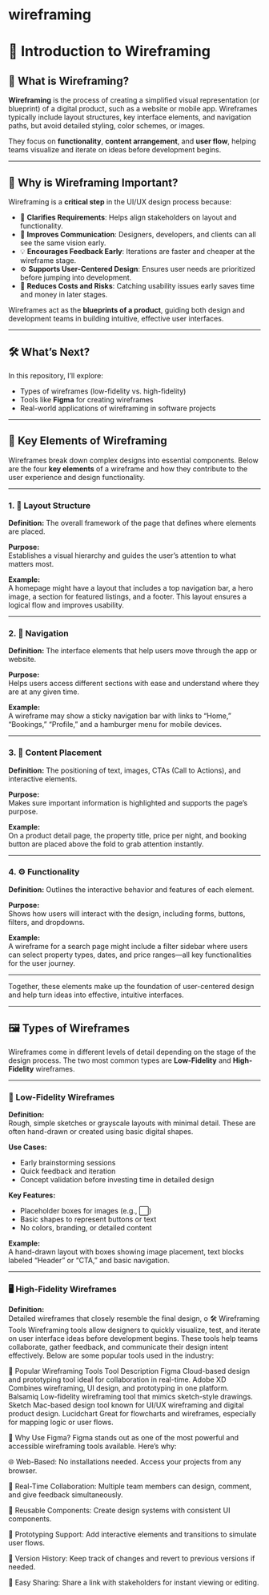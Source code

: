 # wireframing
# 📐 Introduction to Wireframing

## 🧠 What is Wireframing?

**Wireframing** is the process of creating a simplified visual representation (or blueprint) of a digital product, such as a website or mobile app. Wireframes typically include layout structures, key interface elements, and navigation paths, but avoid detailed styling, color schemes, or images.

They focus on **functionality**, **content arrangement**, and **user flow**, helping teams visualize and iterate on ideas before development begins.

---

## 🌟 Why is Wireframing Important?

Wireframing is a **critical step** in the UI/UX design process because:

- 🎯 **Clarifies Requirements**: Helps align stakeholders on layout and functionality.
- 🧩 **Improves Communication**: Designers, developers, and clients can all see the same vision early.
- 💡 **Encourages Feedback Early**: Iterations are faster and cheaper at the wireframe stage.
- ⚙️ **Supports User-Centered Design**: Ensures user needs are prioritized before jumping into development.
- 💸 **Reduces Costs and Risks**: Catching usability issues early saves time and money in later stages.

Wireframes act as the **blueprints of a product**, guiding both design and development teams in building intuitive, effective user interfaces.

---

## 🛠️ What’s Next?

In this repository, I’ll explore:
- Types of wireframes (low-fidelity vs. high-fidelity)
- Tools like **Figma** for creating wireframes
- Real-world applications of wireframing in software projects

---

## 🧱 Key Elements of Wireframing

Wireframes break down complex designs into essential components. Below are the four **key elements** of a wireframe and how they contribute to the user experience and design functionality.

---

### 1. 🧩 Layout Structure

**Definition:** The overall framework of the page that defines where elements are placed.

**Purpose:**  
Establishes a visual hierarchy and guides the user’s attention to what matters most.

**Example:**  
A homepage might have a layout that includes a top navigation bar, a hero image, a section for featured listings, and a footer. This layout ensures a logical flow and improves usability.

---

### 2. 🧭 Navigation

**Definition:** The interface elements that help users move through the app or website.

**Purpose:**  
Helps users access different sections with ease and understand where they are at any given time.

**Example:**  
A wireframe may show a sticky navigation bar with links to “Home,” “Bookings,” “Profile,” and a hamburger menu for mobile devices.

---

### 3. 📄 Content Placement

**Definition:** The positioning of text, images, CTAs (Call to Actions), and interactive elements.

**Purpose:**  
Makes sure important information is highlighted and supports the page’s purpose.

**Example:**  
On a product detail page, the property title, price per night, and booking button are placed above the fold to grab attention instantly.

---

### 4. ⚙️ Functionality

**Definition:** Outlines the interactive behavior and features of each element.

**Purpose:**  
Shows how users will interact with the design, including forms, buttons, filters, and dropdowns.

**Example:**  
A wireframe for a search page might include a filter sidebar where users can select property types, dates, and price ranges—all key functionalities for the user journey.

---

Together, these elements make up the foundation of user-centered design and help turn ideas into effective, intuitive interfaces.

---

## 🖼️ Types of Wireframes

Wireframes come in different levels of detail depending on the stage of the design process. The two most common types are **Low-Fidelity** and **High-Fidelity** wireframes.

---

### 📝 Low-Fidelity Wireframes

**Definition:**  
Rough, simple sketches or grayscale layouts with minimal detail. These are often hand-drawn or created using basic digital shapes.

**Use Cases:**  
- Early brainstorming sessions
- Quick feedback and iteration
- Concept validation before investing time in detailed design

**Key Features:**  
- Placeholder boxes for images (e.g., ⬜)
- Basic shapes to represent buttons or text
- No colors, branding, or detailed content

**Example:**  
A hand-drawn layout with boxes showing image placement, text blocks labeled “Header” or “CTA,” and basic navigation.

---

### 🖥️ High-Fidelity Wireframes

**Definition:**  
Detailed wireframes that closely resemble the final design, o
🛠️ Wireframing Tools
Wireframing tools allow designers to quickly visualize, test, and iterate on user interface ideas before development begins. These tools help teams collaborate, gather feedback, and communicate their design intent effectively. Below are some popular tools used in the industry:

🧰 Popular Wireframing Tools
Tool	Description
Figma	Cloud-based design and prototyping tool ideal for collaboration in real-time.
Adobe XD	Combines wireframing, UI design, and prototyping in one platform.
Balsamiq	Low-fidelity wireframing tool that mimics sketch-style drawings.
Sketch	Mac-based design tool known for UI/UX wireframing and digital product design.
Lucidchart	Great for flowcharts and wireframes, especially for mapping logic or user flows.

🌟 Why Use Figma?
Figma stands out as one of the most powerful and accessible wireframing tools available. Here’s why:

🌐 Web-Based: No installations needed. Access your projects from any browser.

🤝 Real-Time Collaboration: Multiple team members can design, comment, and give feedback simultaneously.

🧩 Reusable Components: Create design systems with consistent UI components.

🎯 Prototyping Support: Add interactive elements and transitions to simulate user flows.

🔄 Version History: Keep track of changes and revert to previous versions if needed.

📁 Easy Sharing: Share a link with stakeholders for instant viewing or editing.
